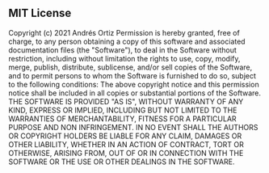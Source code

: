 ## MIT License

Copyright (c) 2021 Andrés Ortiz Permission is hereby granted, free of charge, to any person obtaining a copy of this
software and associated documentation files (the "Software"), to deal in the Software without restriction, including
without limitation the rights to use, copy, modify, merge, publish, distribute, sublicense, and/or sell copies of the
Software, and to permit persons to whom the Software is furnished to do so, subject to the following conditions:
The above copyright notice and this permission notice shall be included in all copies or substantial portions of the
Software. THE SOFTWARE IS PROVIDED "AS IS", WITHOUT WARRANTY OF ANY KIND, EXPRESS OR IMPLIED, INCLUDING BUT NOT LIMITED
TO THE WARRANTIES OF MERCHANTABILITY, FITNESS FOR A PARTICULAR PURPOSE AND NON INFRINGEMENT. IN NO EVENT SHALL THE
AUTHORS OR COPYRIGHT HOLDERS BE LIABLE FOR ANY CLAIM, DAMAGES OR OTHER LIABILITY, WHETHER IN AN ACTION OF CONTRACT, TORT
OR OTHERWISE, ARISING FROM, OUT OF OR IN CONNECTION WITH THE SOFTWARE OR THE USE OR OTHER DEALINGS IN THE SOFTWARE.